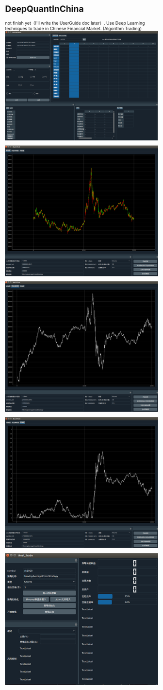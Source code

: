 # DeepQuantInChina
not finish yet（I'll write the UserGuide doc later）.
Use Deep Learning techniques to trade in Chinese Financial Market. (Algorithm Trading)
![image](https://github.com/bladezzw/DeepQuantInChina/blob/master/Selection_121.bmp)

![image](https://github.com/bladezzw/DeepQuantInChina/blob/master/Selection_122.bmp)

![image](https://github.com/bladezzw/DeepQuantInChina/blob/master/Selection_123.bmp)

![image](https://github.com/bladezzw/DeepQuantInChina/blob/master/Selection_124.bmp)

![image](https://github.com/bladezzw/DeepQuantInChina/blob/master/Selection_125.bmp)
